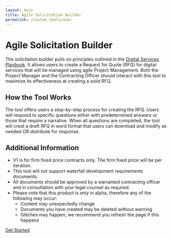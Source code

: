 ```yaml
---
layout: docs
title: Agile Solicitation Builder
permalink: /custom_tools/asb/
---
```

# Agile Solicitation Builder
The solicitation builder pulls on principles outlined in the <a href="https://playbook.cio.gov/" target="_blank" class="usa-external_link">Digital Services Playbook</a>. It allows users to create a Request for Quote (RFQ) for digital services that will be managed using agile Project Management. Both the Project Manager and the Contracting Officer should interact with this tool to maximize its effectiveness at creating a solid RFQ. 

## How the Tool Works
The tool offers users a step-by-step process for creating the RFQ.  Users will respond to specific questions either with predetermined answers or those that require a narrative.  When all questions are completed, the tool will creat a draft RFQ in word format that users can download and modify as needed OR distribute for response.

## Additional Information
- V1 is for firm fixed price contracts only. The firm fixed price will be per iteration.
- This tool will not support waterfall development requirements documents.
- All documents should be approved by a warranted contracting officer and in consultation with your legal counsel as required.
- Please note that this product is only in alpha, therefore any of the following may occur:
   - Content may unexpectedly change
   - Documents you have created may be deleted without warning
   - Glitches may happen, we recommend you refresh the page if this happens


<a class="usa-button" href="https://agile-solicitation-builder.app.cloud.gov/">Get Started</a>
